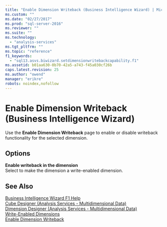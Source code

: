 ```yaml
---
title: "Enable Dimension Writeback (Business Intelligence Wizard) | Microsoft Docs"
ms.custom: ""
ms.date: "02/27/2017"
ms.prod: "sql-server-2016"
ms.reviewer: ""
ms.suite: ""
ms.technology: 
  - "analysis-services"
ms.tgt_pltfrm: ""
ms.topic: "reference"
f1_keywords: 
  - "sql13.asvs.biwizard.setdimensionwritebackcapability.f1"
ms.assetid: b01aa630-0b70-42a5-a743-f45a030cf26b
caps.latest.revision: 25
ms.author: "owend"
manager: "erikre"
robots: noindex,nofollow
---
```

# Enable Dimension Writeback (Business Intelligence Wizard)
  Use the **Enable Dimension Writeback** page to enable or disable writeback functionality for the selected dimension.  
  
## Options  
 **Enable writeback in the dimension**  
 Select to make the dimension a write-enabled dimension.  
  
## See Also  
 [Business Intelligence Wizard F1 Help](../a9retired/business-intelligence-wizard-f1-help.md)   
 [Cube Designer &#40;Analysis Services - Multidimensional Data&#41;](../a9retired/cube-designer-analysis-services-multidimensional-data.md)   
 [Dimension Designer &#40;Analysis Services - Multidimensional Data&#41;](../a9retired/dimension-designer-analysis-services-multidimensional-data.md)   
 [Write-Enabled Dimensions](../analysis-services/multidimensional-models-olap-logical-dimension-objects/write-enabled-dimensions.md)   
 [Enable Dimension Writeback](../analysis-services/multidimensional-models/bi-wizard-enable-dimension-writeback.md)  
  
  